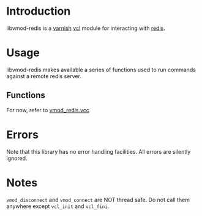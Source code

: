 # Introduction

libvmod-redis is a [varnish][varnish] [vcl][vcl] module for interacting with
[redis][redis].

# Usage

libvmod-redis makes available a series of functions used to run commands against
a remote redis server.

## Functions

For now, refer to [vmod_redis.vcc][vmod_redis_vcc]

# Errors

Note that this library has no error handling facilities. All errors are silently
ignored.

# Notes

`vmod_disconnect` and `vmod_connect` are NOT thread safe. Do not call them
anywhere except `vcl_init` and `vcl_fini`.

[varnish]: https://www.varnish-cache.org/
[vcl]: https://www.varnish-cache.org/docs/3.0/reference/vcl.html
[redis]: http://redis.io/
[vmod_redis_vcc]: https://github.com/academia-edu/libvmod-redis/blob/master/src/vmod_redis.vcc

<!--- vim: set noet tw=80: -->
